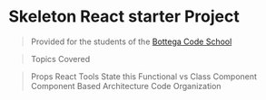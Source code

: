 # Skeleton React starter Project

> Provided for the students of the [Bottega Code School](https://bottega.tech/)

>Topics Covered

>Props
>React Tools
>State
>this
>Functional vs Class Component
>Component Based  Architecture
>Code Organization